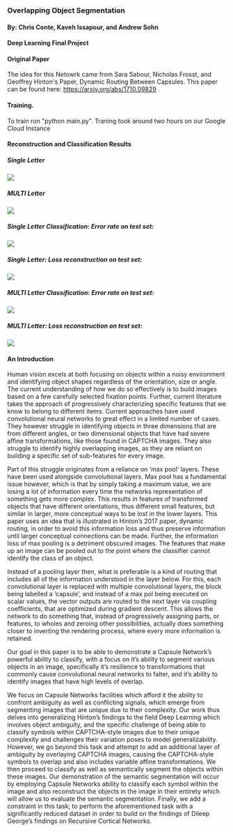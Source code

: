 ### Overlapping Object Segmentation
#### By: Chris Conte, Kaveh Issapour, and Andrew Sohn
#### Deep Learning Final Project

#### Original Paper

The idea for this Netowrk came from Sara Sabour, Nicholas Frosst, and Geoffrey Hinton's Paper, Dynamic Routing Between Capsules. This paper can be found here: https://arxiv.org/abs/1710.09829 . 

#### Training.

To train run "python main.py". Traning took around two hours on our Google Cloud Instance 

#### Reconstruction and Classification Results

##### Single Letter
![ ](https://imgur.com/gwNabrp.png)
##### MULTI Letter
![ ](https://imgur.com/a/5sTFu.png)
##### Single Letter Classification: Error rate on test set:
![ ](https://imgur.com/oDRMYOJ.png)
##### Single Letter: Loss reconstruction on test set:
![ ](https://imgur.com/295zIRs.png)
##### MULTI Letter Classification: Error rate on test set:
![ ](https://imgur.com/evEX7AO.png)
##### MULTI Letter: Loss reconstruction on test set:
![ ](https://imgur.com/sdYzWj3.png)

#### An Introduction

Human vision excels at both focusing on objects within a noisy environment and identifying object shapes regardless of the orientation, size or angle. The current understanding of how we do so effectively is to build images based on a few carefully selected fixation points. Further, current literature takes the approach of progressively characterizing specific features that we know to belong to different items. Current approaches have used convolutional neural networks to great effect in a limited number of cases. They however struggle in identifying objects in three dimensions that are from different angles, or two dimensional objects that have had severe affine transformations, like those found in CAPTCHA images. They also struggle to identify highly overlapping images, as they are reliant on building a specific set of sub-features for every image. 

Part of this struggle originates from a reliance on ‘max pool’ layers. These have been used alongside convolutional layers. Max pool has a fundamental issue however, which is that by simply taking a maximum value, we are losing a lot of information every time the networks representation of something gets more complex. This results in features of transformed objects that have different orientations, thus different small features, but similar in larger, more conceptual ways to be lost in the lower layers. This paper uses an idea that is illustrated in Hinton’s 2017 paper, dynamic routing, in order to avoid this information loss and thus preserve information until larger conceptual connections can be made. Further, the information loss of max pooling is a detriment obscured images. The features that make up an image can be pooled out to the point where the classifier cannot identify the class of an object.

Instead of a pooling layer then, what is preferable is a kind of routing that includes all of the information understood in the layer below. For this, each convolutional layer is replaced with multiple convolutional layers, the block being labelled a ‘capsule’, and instead of a max pol being executed on scalar values, the vector outputs are routed to the next layer via coupling coefficients, that are optimized during gradient descent. This allows the network to do something that, instead of progressively assigning parts, or features, to wholes and zeroing other possibilities, actually does something closer to inverting the rendering process, where every more information is retained.

Our goal in this paper is to be able to demonstrate a Capsule Network’s powerful ability to classify, with a focus on it’s ability to segment various objects in an image, specifically it’s resilience to transformations that commonly cause convolutional neural networks to falter, and it’s ability to identify images that have high levels of overlap. 

We focus on Capsule Networks facilities which afford it the ability to confront ambiguity as well as conflicting signals, which emerge from segmenting images that are unique due to their complexity. Our work thus delves into generalizing Hinton’s findings to the field Deep Learning which involves object ambiguity, and the specific challenge of being able to classify symbols within CAPTCHA-style images due to their unique complexity and challenges their variation poses to model generalizability. However, we go beyond this task and attempt to add an additional layer of ambiguity by overlaying CAPTCHA images, causing the CAPTCHA-style symbols to overlap and also includes variable affine transformations. We then proceed to classify as well as semantically segment the objects within these images. Our demonstration of the semantic segmentation will occur by employing Capsule Networks ability to classify each symbol within the image and also reconstruct the objects in the image in their entirety which will allow us to evaluate the semantic segmentation. Finally, we add a constraint in this task; to perform the aforementioned task with a significantly reduced dataset in order to build on the findings of Dileep George’s findings on Recursive Cortical Networks.
